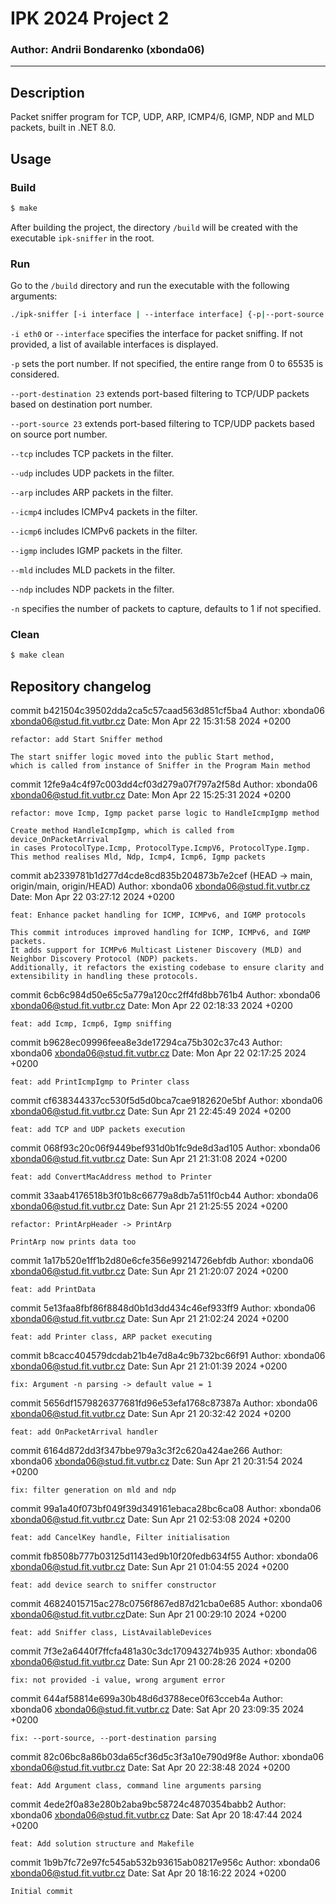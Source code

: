 ﻿# IPK 2024 Project 2
### Author: Andrii Bondarenko (xbonda06)
<hr>

## Description
Packet sniffer program for TCP, UDP, ARP, ICMP4/6, IGMP, NDP and MLD packets, built in .NET 8.0.

## Usage
### Build
```bash
$ make
```
After building the project, the directory `/build` will be created with the executable `ipk-sniffer` in the root. 

### Run
Go to the `/build` directory and run the executable with the following arguments:
```bash
./ipk-sniffer [-i interface | --interface interface] {-p|--port-source|--port-destination port [--tcp|-t] [--udp|-u]} [--arp] [--ndp] [--icmp4] [--icmp6] [--igmp] [--mld] {-n num}
```
`-i eth0` or `--interface` specifies the interface for packet sniffing. If not provided, a list of available interfaces is displayed.

`-p` sets the port number. If not specified, the entire range from 0 to 65535 is considered.

`--port-destination 23` extends port-based filtering to TCP/UDP packets based on destination port number.

`--port-source 23` extends port-based filtering to TCP/UDP packets based on source port number.

`--tcp` includes TCP packets in the filter.

`--udp` includes UDP packets in the filter.

`--arp` includes ARP packets in the filter.

`--icmp4` includes ICMPv4 packets in the filter.

`--icmp6` includes ICMPv6 packets in the filter.

`--igmp` includes IGMP packets in the filter.

`--mld` includes MLD packets in the filter.

`--ndp` includes NDP packets in the filter.

`-n` specifies the number of packets to capture, defaults to 1 if not specified.

### Clean
```bash
$ make clean
```

## Repository changelog

commit b421504c39502dda2ca5c57caad563d851cf5ba4
Author: xbonda06 <xbonda06@stud.fit.vutbr.cz>
Date:   Mon Apr 22 15:31:58 2024 +0200

    refactor: add Start Sniffer method

    The start sniffer logic moved into the public Start method, 
    which is called from instance of Sniffer in the Program Main method

commit 12fe9a4c4f97c003dd4cf03d279a07f797a2f58d
Author: xbonda06 <xbonda06@stud.fit.vutbr.cz>
Date:   Mon Apr 22 15:25:31 2024 +0200

    refactor: move Icmp, Igmp packet parse logic to HandleIcmpIgmp method

    Create method HandleIcmpIgmp, which is called from device_OnPacketArrival 
    in cases ProtocolType.Icmp, ProtocolType.IcmpV6, ProtocolType.Igmp. 
    This method realises Mld, Ndp, Icmp4, Icmp6, Igmp packets

commit ab2339781b1d277d4cde8cd835b204873b7e2cef (HEAD -> main, origin/main, origin/HEAD)
Author: xbonda06 <xbonda06@stud.fit.vutbr.cz>
Date:   Mon Apr 22 03:27:12 2024 +0200

    feat: Enhance packet handling for ICMP, ICMPv6, and IGMP protocols

    This commit introduces improved handling for ICMP, ICMPv6, and IGMP packets. 
    It adds support for ICMPv6 Multicast Listener Discovery (MLD) and 
    Neighbor Discovery Protocol (NDP) packets. 
    Additionally, it refactors the existing codebase to ensure clarity and 
    extensibility in handling these protocols.

commit 6cb6c984d50e65c5a779a120cc2ff4fd8bb761b4
Author: xbonda06 <xbonda06@stud.fit.vutbr.cz>
Date:   Mon Apr 22 02:18:33 2024 +0200

    feat: add Icmp, Icmp6, Igmp sniffing

commit b9628ec09996feea8e3de17294ca75b302c37c43
Author: xbonda06 <xbonda06@stud.fit.vutbr.cz>
Date:   Mon Apr 22 02:17:25 2024 +0200

    feat: add PrintIcmpIgmp to Printer class

commit cf638344337cc530f5d5d0bca7cae9182620e5bf
Author: xbonda06 <xbonda06@stud.fit.vutbr.cz>
Date:   Sun Apr 21 22:45:49 2024 +0200

    feat: add TCP and UDP packets execution

commit 068f93c20c06f9449bef931d0b1fc9de8d3ad105
Author: xbonda06 <xbonda06@stud.fit.vutbr.cz>
Date:   Sun Apr 21 21:31:08 2024 +0200

    feat: add ConvertMacAddress method to Printer


commit 33aab4176518b3f01b8c66779a8db7a511f0cb44
Author: xbonda06 <xbonda06@stud.fit.vutbr.cz>
Date:   Sun Apr 21 21:25:55 2024 +0200

    refactor: PrintArpHeader -> PrintArp

    PrintArp now prints data too

commit 1a17b520e1ff1b2d80e6cfe356e99214726ebfdb
Author: xbonda06 <xbonda06@stud.fit.vutbr.cz>
Date:   Sun Apr 21 21:20:07 2024 +0200

    feat: add PrintData

commit 5e13faa8fbf86f8848d0b1d3dd434c46ef933ff9
Author: xbonda06 <xbonda06@stud.fit.vutbr.cz>
Date:   Sun Apr 21 21:02:24 2024 +0200

    feat: add Printer class, ARP packet executing

commit b8cacc404579dcdab21b4e7d8a4c9b732bc66f91
Author: xbonda06 <xbonda06@stud.fit.vutbr.cz>
Date:   Sun Apr 21 21:01:39 2024 +0200

    fix: Argument -n parsing -> default value = 1

commit 5656df1579826377681fd96e53efa1768c87387a
Author: xbonda06 <xbonda06@stud.fit.vutbr.cz>
Date:   Sun Apr 21 20:32:42 2024 +0200

    feat: add OnPacketArrival handler

commit 6164d872dd3f347bbe979a3c3f2c620a424ae266 Author: xbonda06 <xbonda06@stud.fit.vutbr.cz> Date:   Sun Apr 21 20:31:54 2024 +0200


    fix: filter generation on mld and ndp


commit 99a1a40f073bf049f39d349161ebaca28bc6ca08 Author: xbonda06 <xbonda06@stud.fit.vutbr.cz> Date:   Sun Apr 21 02:53:08 2024 +0200


    feat: add CancelKey handle, Filter initialisation


commit fb8508b777b03125d1143ed9b10f20fedb634f55 Author: xbonda06 <xbonda06@stud.fit.vutbr.cz> Date:   Sun Apr 21 01:04:55 2024 +0200


    feat: add device search to sniffer constructor


commit 46824015715ac278c0756f867ed87d21cba0e685 Author: xbonda06 <xbonda06@stud.fit.vutbr.cz>Date:   Sun Apr 21 00:29:10 2024 +0200


    feat: add Sniffer class, ListAvailableDevices



commit 7f3e2a6440f7ffcfa481a30c3dc170943274b935 Author: xbonda06 <xbonda06@stud.fit.vutbr.cz> Date:   Sun Apr 21 00:28:26 2024 +0200


    fix: not provided -i value, wrong argument error


commit 644af58814e699a30b48d6d3788ece0f63cceb4a Author: xbonda06 <xbonda06@stud.fit.vutbr.cz> Date:   Sat Apr 20 23:09:35 2024 +0200


    fix: --port-source, --port-destination parsing


commit 82c06bc8a86b03da65cf36d5c3f3a10e790d9f8e Author: xbonda06 <xbonda06@stud.fit.vutbr.cz> Date: Sat Apr 20 22:38:48 2024 +0200


    feat: Add Argument class, command line arguments parsing


commit 4ede2f0a83e280b2aba9bc58724c4870354babb2 Author: xbonda06 <xbonda06@stud.fit.vutbr.cz> Date: Sat Apr 20 18:47:44 2024 +0200


    feat: Add solution structure and Makefile


commit 1b9b7fc72e97fc545ab532b93615ab08217e956c Author: xbonda06 <xbonda06@stud.fit.vutbr.cz> Date: Sat Apr 20 18:16:22 2024 +0200


    Initial commit
